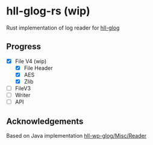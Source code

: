 # hll-glog-rs (wip)
Rust implementation of log reader for [hll-glog](https://github.com/HuolalaTech/hll-wp-glog/)

## Progress
- [X] File V4 (wip)
  - [x] File Header
  - [x] AES
  - [x] Zlib
- [ ] FileV3
- [ ] Writer
- [ ] API

## Acknowledgements
Based on Java implementation [hll-wp-glog/Misc/Reader](https://github.com/HuolalaTech/hll-wp-glog/tree/master/Misc/Reader)